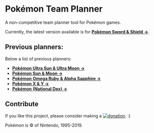 # Pokémon Team Planner
A non-competitive team planner tool for Pokémon games.

Currently, the latest version available is for **[Pokémon Sword & Shield →](https://plan.pokemonteams.io/)**.

## Previous planners:

Below a list of previous planners:

- **[Pokémon Ultra Sun & Ultra Moon →](https://richi3f.github.io/pokemon-team-planner/)**
- **[Pokémon Sun & Moon →](https://richi3f.github.io/pokemon-team-planner/old_alola_dex.html)**
- **[Pokémon Omega Ruby & Alpha Sapphire →](https://richi3f.github.io/pokemon-team-planner/hoenn_dex.html)**
- **[Pokémon X & Y →](https://richi3f.github.io/pokemon-team-planner/kalos_dex.html)**
- **[Pokémon (National Dex) →](https://richi3f.github.io/pokemon-team-planner/national_dex.html)**

## Contribute

If you like this project, please consider making a [![donation](https://img.shields.io/badge/donation%20via-PayPal-blue.svg)](https://www.paypal.com/cgi-bin/webscr?cmd=_s-xclick&hosted_button_id=6BN4HCG9SPW9J&source=url&lc=US). :)

Pokémon is &copy; of Nintendo, 1995-2019.


